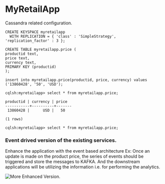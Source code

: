 # MyRetailApp

Cassandra related configuration. 

```
CREATE KEYSPACE myretailapp
  WITH REPLICATION = { 'class' : 'SimpleStrategy', 'replication_factor' : 3 };
  
CREATE TABLE myretailapp.price (
productid text,
price text,
currency text,
PRIMARY KEY (productid)
);  

insert into myretailapp.price(productid, price, currency) values ('13860428', '50', 'USD');

cqlsh:myretailapp> select * from myretailapp.price;

productid | currency | price
-----------+----------+-------
 13860428 |      USD |   50

(1 rows)

cqlsh:myretailapp> select * from myretailapp.price;
```
                                                                      

### Event drived version of the existing services.

Enhance the application with the event based architecture
Ex: Once an update is made on the product price, the series of events should be triggered and store the messages to KAFKA. And the downstream applications will be utilizing the information i.e. for performing the analytics.


![More Enhanced Version.](https://i2.wp.com/venkatad.files.wordpress.com/2018/03/enhanced_myretail_app.jpg?ssl=1&w=450)




